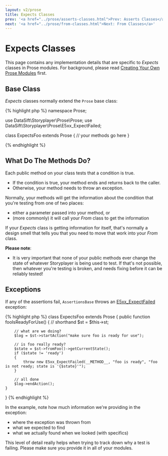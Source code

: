 ```yaml
---
layout: v2/prose
title: Expects Classes
prev: '<a href="../prose/asserts-classes.html">Prev: Asserts Classes</a>'
next: '<a href="../prose/from-classes.html">Next: From Classes</a>'
---
```


# Expects Classes

This page contains any implementation details that are specific to _Expects_ classes in Prose modules.  For background, please read [Creating Your Own Prose Modules](creating-prose-modules.html) first.

## Base Class

_Expects_ classes normally extend the `Prose` base class:

{% highlight php %}
namespace Prose;

use DataSift\Storyplayer\Prose\Prose;
use DataSift\Storyplayer\Prose\E5xx_ExpectFailed;

class ExpectsFoo extends Prose
{
	// your methods go here
}

{% endhighlight %}

## What Do The Methods Do?

Each public method on your class tests that a condition is true.

* If the condition is true, your method ends and returns back to the caller.
* Otherwise, your method needs to throw an exception.

Normally, your methods will get the information about the condition that you're testing from one of two places:

* either a parameter passed into your method, or
* (more commonly) it will call your _From_ class to get the information

If your _Expects_ class is getting information for itself, that's normally a design smell that tells you that you need to move that work into your _From_ class.

__Please note__:

* It is very important that none of your public methods ever change the state of whatever Storyplayer is being used to test.  If that's not possible, then whatever you're testing is broken, and needs fixing before it can be reliably tested!

## Exceptions

If any of the assertions fail, `AssertionsBase` throws an [E5xx_ExpectFailed](exceptions.html#E5xx_ExpectFailed) exception:

{% highlight php %}
class ExpectsFoo extends Prose
{
	public function fooIsReadyForUse()
	{
		// shorthand
		$st = $this->st;

		// what are we doing?
		$log = $st->startAction("make sure foo is ready for use");

		// is foo really ready?
		$state = $st->fromFoo()->getCurrentState();
		if ($state != 'ready')
		{
			throw new E5xx_ExpectFailed(__METHOD__, "foo is ready", "foo is not ready; state is '{$state}'");
		}

		// all done
		$log->endAction();
	}
}
{% endhighlight %}

In the example, note how much information we're providing in the exception:

* where the exception was thrown from
* what we expected to find
* what we actually found when we looked (with specifics)

This level of detail really helps when trying to track down why a test is failing.  Please make sure you provide it in all of your modules.